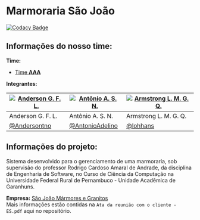 # **Marmoraria São João**

[![Codacy Badge](https://api.codacy.com/project/badge/Grade/fecd507a743a43e7ba26f527002a7db4)](https://app.codacy.com/app/Time-AAA/MarmorariaSaoJoao?utm_source=github.com&utm_medium=referral&utm_content=Time-AAA/MarmorariaSaoJoao&utm_campaign=Badge_Grade_Settings)

## Informações do nosso time:

**Time:**
* [Time **AAA**](https://github.com/Time-AAA/)

**Integrantes:**

[![Anderson G. F. L.](https://avatars1.githubusercontent.com/u/30607467?s=64&v=4)](https://github.com/Andersontno) |  [![Antônio A. S. N.](https://avatars1.githubusercontent.com/u/33501786?s=64&v=4)](https://github.com/AntonioAdelino) |  [![Armstrong L. M. G. Q.](https://avatars0.githubusercontent.com/u/30741312?s=64&v=4)](https://github.com/lohhans)
|-------------------|-------------------|-------------------|
| Anderson G. F. L. | Antônio A. S. N. | Armstrong L. M. G. Q. |
| [@Andersontno](https://github.com/Andersontno) | [@AntonioAdelino](https://github.com/AntonioAdelino) | [@lohhans](https://github.com/lohhans) | 

## Informações do projeto:

Sistema desenvolvido para o gerenciamento de uma marmoraria, sob supervisão do professor Rodrigo Cardoso Amaral de Andrade, da disciplina de Engenharia de Software, no Curso de Ciência da Computação na Universidade Federal Rural de Pernambuco - Unidade Acadêmica de Garanhuns.

**Empresa:** [São João Mármores e Granitos](https://goo.gl/maps/p5wN1FP8Hhw)</br>
Mais informações estão contidas na `Ata da reunião com o cliente - ES.pdf` aqui no repositório.
